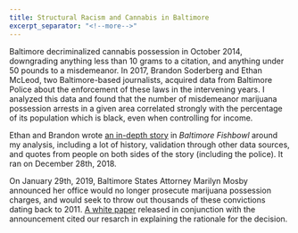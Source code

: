 ```yaml
---
title: Structural Racism and Cannabis in Baltimore
excerpt_separator: "<!--more-->"
--- 
```


Baltimore decriminalized cannabis possession in October 2014, downgrading anything less than 10 grams to a citation, and anything under 50 pounds to a misdemeanor. In 2017, Brandon Soderberg and Ethan McLeod, two Baltimore-based journalists, acquired data from Baltimore Police about the enforcement of these laws in the intervening years. I analyzed this data and found that the number of misdemeanor marijuana possession arrests in a given area correlated strongly with the percentage of its population which is black, even when controlling for income.

Ethan and Brandon wrote [an in-depth story](https://baltimorefishbowl.com/stories/structural-racism-and-cannabis-black-baltimoreans-still-disproportionately-arrested-for-weed-after-decriminalization/) in _Baltimore Fishbowl_ around my analysis, including a lot of history, validation through other data sources, and quotes from people on both sides of the story (including the police). It ran on December 28th, 2018.

On January 29th, 2019, Baltimore States Attorney Marilyn Mosby announced her office would no longer prosecute marijuana possession charges, and would seek to throw out thousands of these convictions dating back to 2011. [A white paper](https://www.stattorney.org/images/MARIJUANA_WHITE_PAPER_FINAL.pdf) released in conjunction with the announcement cited our resarch in explaining the rationale for the decision.